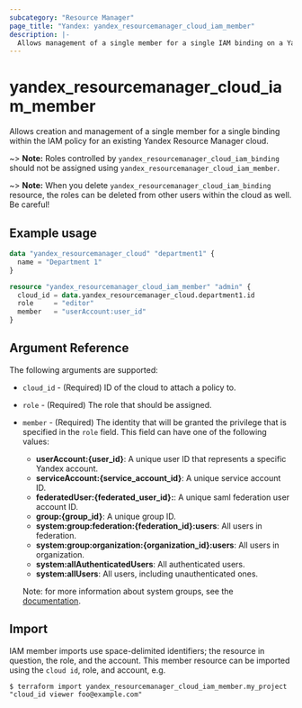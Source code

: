 ```yaml
---
subcategory: "Resource Manager"
page_title: "Yandex: yandex_resourcemanager_cloud_iam_member"
description: |-
  Allows management of a single member for a single IAM binding on a Yandex Resource Manager cloud.
---
```



# yandex_resourcemanager_cloud_iam_member




Allows creation and management of a single member for a single binding within the IAM policy for an existing Yandex Resource Manager cloud.

~> **Note:** Roles controlled by `yandex_resourcemanager_cloud_iam_binding` should not be assigned using `yandex_resourcemanager_cloud_iam_member`.

~> **Note:** When you delete `yandex_resourcemanager_cloud_iam_binding` resource, the roles can be deleted from other users within the cloud as well. Be careful!

## Example usage

```terraform
data "yandex_resourcemanager_cloud" "department1" {
  name = "Department 1"
}

resource "yandex_resourcemanager_cloud_iam_member" "admin" {
  cloud_id = data.yandex_resourcemanager_cloud.department1.id
  role     = "editor"
  member   = "userAccount:user_id"
}
```

## Argument Reference

The following arguments are supported:

* `cloud_id` - (Required) ID of the cloud to attach a policy to.

* `role` - (Required) The role that should be assigned.

* `member` - (Required) The identity that will be granted the privilege that is specified in the `role` field. This field can have one of the following values:
  * **userAccount:{user_id}**: A unique user ID that represents a specific Yandex account.
  * **serviceAccount:{service_account_id}**: A unique service account ID.
  * **federatedUser:{federated_user_id}:**: A unique saml federation user account ID.
  * **group:{group_id}**: A unique group ID.
  * **system:group:federation:{federation_id}:users**: All users in federation.
  * **system:group:organization:{organization_id}:users**: All users in organization.
  * **system:allAuthenticatedUsers**: All authenticated users.
  * **system:allUsers**: All users, including unauthenticated ones.

  Note: for more information about system groups, see the [documentation](https://cloud.yandex.com/docs/iam/concepts/access-control/system-group).

## Import

IAM member imports use space-delimited identifiers; the resource in question, the role, and the account. This member resource can be imported using the `cloud id`, role, and account, e.g.

```
$ terraform import yandex_resourcemanager_cloud_iam_member.my_project "cloud_id viewer foo@example.com"
```
